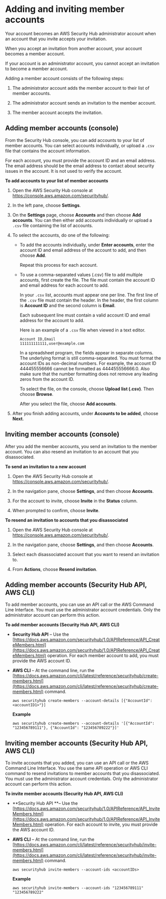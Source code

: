 # Adding and inviting member accounts<a name="securityhub-accounts-add-invite"></a>

Your account becomes an AWS Security Hub administrator account when an account that you invite accepts your invitation\.

When you accept an invitation from another account, your account becomes a member account\.

If your account is an administrator account, you cannot accept an invitation to become a member account\.

Adding a member account consists of the following steps:

1. The administrator account adds the member account to their list of member accounts\.

1. The administrator account sends an invitation to the member account\.

1. The member account accepts the invitation\. 

## Adding member accounts \(console\)<a name="securityhub-add-accounts-console"></a>

From the Security Hub console, you can add accounts to your list of member accounts\. You can select accounts individually, or upload a `.csv` file that contains the account information\.

For each account, you must provide the account ID and an email address\. The email address should be the email address to contact about security issues in the account\. It is not used to verify the account\.

**To add accounts to your list of member accounts**

1. Open the AWS Security Hub console at [https://console\.aws\.amazon\.com/securityhub/](https://console.aws.amazon.com/securityhub/)\.

1. In the left pane, choose **Settings**\.

1. On the **Settings** page, choose **Accounts** and then choose **Add accounts**\. You can then either add accounts individually or upload a `.csv` file containing the list of accounts\.

1. To select the accounts, do one of the following:
   + To add the accounts individually, under **Enter accounts**, enter the account ID and email address of the account to add, and then choose **Add**\.

     Repeat this process for each account\.
   + To use a comma\-separated values \(\.csv\) file to add multiple accounts, first create the file\. The file must contain the account ID and email address for each account to add\.

     In your `.csv` list, accounts must appear one per line\. The first line of the `.csv` file must contain the header\. In the header, the first column is **Account ID** and the second column is **Email**\.

     Each subsequent line must contain a valid account ID and email address for the account to add\.

     Here is an example of a `.csv` file when viewed in a text editor\.

     ```
     Account ID,Email
     111111111111,user@example.com
     ```

     In a spreadsheet program, the fields appear in separate columns\. The underlying format is still comma\-separated\. You must format the account IDs as non\-decimal numbers\. For example, the account ID 444455556666 cannot be formatted as 444455556666\.0\. Also make sure that the number formatting does not remove any leading zeros from the account ID\.

     To select the file, on the console, choose **Upload list \(\.csv\)**\. Then choose **Browse**\.

     After you select the file, choose **Add accounts**\.

1. After you finish adding accounts, under **Accounts to be added**, choose **Next**\.

## Inviting member accounts \(console\)<a name="securityhub-invite-accounts-console"></a>

After you add the member accounts, you send an invitation to the member account\. You can also resend an invitation to an account that you disassociated\.

**To send an invitation to a new account**

1. Open the AWS Security Hub console at [https://console\.aws\.amazon\.com/securityhub/](https://console.aws.amazon.com/securityhub/)\.

1. In the navigation pane, choose **Settings**, and then choose **Accounts**\. 

1. For the account to invite, choose **Invite** in the **Status** column\.

1. When prompted to confirm, choose **Invite**\.

**To resend an invitation to accounts that you disassociated**

1. Open the AWS Security Hub console at [https://console\.aws\.amazon\.com/securityhub/](https://console.aws.amazon.com/securityhub/)\.

1. In the navigation pane, choose **Settings**, and then choose **Accounts**\. 

1. Select each disassociated account that you want to resend an invitation to\.

1. From **Actions**, choose **Resend invitation**\.

## Adding member accounts \(Security Hub API, AWS CLI\)<a name="securityhub-add-accounts-api-cli"></a>

To add member accounts, you can use an API call or the AWS Command Line Interface\. You must use the administrator account credentials\. Only the administrator account can perform this action\.

**To add member accounts \(Security Hub API, AWS CLI\)**
+ **Security Hub API** – Use the [https://docs.aws.amazon.com/securityhub/1.0/APIReference/API_CreateMembers.html](https://docs.aws.amazon.com/securityhub/1.0/APIReference/API_CreateMembers.html) operation\. For each member account to add, you must provide the AWS account ID\.
+ **AWS CLI** – At the command line, run the [https://docs.aws.amazon.com/cli/latest/reference/securityhub/create-members.html](https://docs.aws.amazon.com/cli/latest/reference/securityhub/create-members.html) command\.

  ```
  aws securityhub create-members --account-details [{"AccountId": <accountID1>"}]
  ```

  **Example**

  ```
  aws securityhub create-members --account-details '[{"AccountId": "123456789111"}, {"AccountId": "123456789222"}]'
  ```

## Inviting member accounts \(Security Hub API, AWS CLI\)<a name="securityhub-invite-accounts-api-cli"></a>

To invite accounts that you added, you can use an API call or the AWS Command Line Interface\. You use the same API operation or AWS CLI command to resend invitations to member accounts that you disassociated\. You must use the administrator account credentials\. Only the administrator account can perform this action\.

**To invite member accounts \(Security Hub API, AWS CLI\)**
+ **Security Hub API **– Use the [https://docs.aws.amazon.com/securityhub/1.0/APIReference/API_InviteMembers.html](https://docs.aws.amazon.com/securityhub/1.0/APIReference/API_InviteMembers.html) operation\. For each account to invite, you must provide the AWS account ID\.
+ **AWS CLI** – At the command line, run the [https://docs.aws.amazon.com/cli/latest/reference/securityhub/invite-members.html](https://docs.aws.amazon.com/cli/latest/reference/securityhub/invite-members.html) command\.

  ```
  aws securityhub invite-members --account-ids <accountIDs>
  ```

  **Example**

  ```
  aws securityhub invite-members --account-ids "123456789111" "123456789222"
  ```